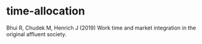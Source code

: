 # time-allocation
Bhui R, Chudek M, Henrich J (2019) Work time and market integration in the original affluent society.
